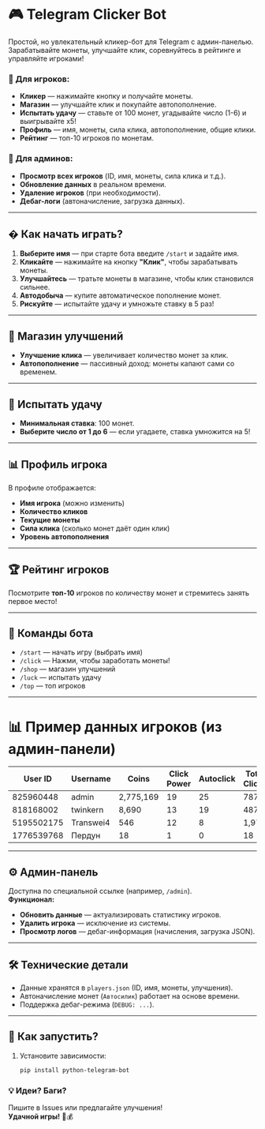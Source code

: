 # 🎮 Telegram Clicker Bot

Простой, но увлекательный кликер-бот для Telegram с админ-панелью. Зарабатывайте монеты, улучшайте клик, соревнуйтесь в рейтинге и управляйте игроками!

### 🔹 Для игроков:
- **Кликер** — нажимайте кнопку и получайте монеты.
- **Магазин** — улучшайте клик и покупайте автопополнение.
- **Испытать удачу** — ставьте от 100 монет, угадывайте число (1-6) и выигрывайте x5!
- **Профиль** — имя, монеты, сила клика, автопополнение, общие клики.
- **Рейтинг** — топ-10 игроков по монетам.

### 🔹 Для админов:
- **Просмотр всех игроков** (ID, имя, монеты, сила клика и т.д.).
- **Обновление данных** в реальном времени.
- **Удаление игроков** (при необходимости).
- **Дебаг-логи** (автоначисление, загрузка данных).

---

## � Как начать играть?

1. **Выберите имя** — при старте бота введите `/start` и задайте имя.
2. **Кликайте** — нажимайте на кнопку **"Клик"**, чтобы зарабатывать монеты.
3. **Улучшайтесь** — тратьте монеты в магазине, чтобы клик становился сильнее.
4. **Автодобыча** — купите автоматическое пополнение монет.
5. **Рискуйте** — испытайте удачу и умножьте ставку в 5 раз!

---

## 🛒 Магазин улучшений

- **Улучшение клика** — увеличивает количество монет за клик.
- **Автопополнение** — пассивный доход: монеты капают сами со временем.

---

## 🎰 Испытать удачу

- **Минимальная ставка**: 100 монет.
- **Выберите число от 1 до 6** — если угадаете, ставка умножится на 5!

---

## 📊 Профиль игрока

В профиле отображается:
- **Имя игрока** (можно изменить)
- **Количество кликов**
- **Текущие монеты**
- **Сила клика** (сколько монет даёт один клик)
- **Уровень автопополнения**

---

## 🏆 Рейтинг игроков

Посмотрите **топ-10** игроков по количеству монет и стремитесь занять первое место!

---

## 🚀 Команды бота

- `/start` — начать игру (выбрать имя)
- `/click` — Нажми, чтобы заработать монеты!
- `/shop` — магазин улучшений
- `/luck` — испытать удачу
- `/top` — топ игроков

---

# 📊 Пример данных игроков (из админ-панели)

| User ID      | Username       | Coins   | Click Power | Autoclick | Total Clicks | Rank |
|--------------|----------------|---------|-------------|-----------|--------------|------|
| 825960448    | admin          | 2,775,169 | 19         | 25        | 787          | 1    |
| 818168002    | twinkern       | 8,690    | 13         | 19        | 487          | 2    |
| 5195502175   | Transwei4      | 546      | 12         | 8         | 1,970        | 3    |
| 1776539768   | Пердун         | 18       | 1          | 0         | 18           | 4    |

---

## ⚙️ Админ-панель
Доступна по специальной ссылке (например, `/admin`).  
**Функционал:**
- **Обновить данные** — актуализировать статистику игроков.
- **Удалить игрока** — исключение из системы.
- **Просмотр логов** — дебаг-информация (начисления, загрузка JSON).

---

## 🛠 Технические детали
- Данные хранятся в `players.json` (ID, имя, монеты, улучшения).
- Автоначисление монет (`Автосилик`) работает на основе времени.
- Поддержка дебаг-режима (`DEBUG: ...`).

---

## 🚀 Как запустить?
1. Установите зависимости:  
   ```bash
   pip install python-telegram-bot


### 💡 Идеи? Баги?
Пишите в Issues или предлагайте улучшения!  
**Удачной игры!** 🎲💰
